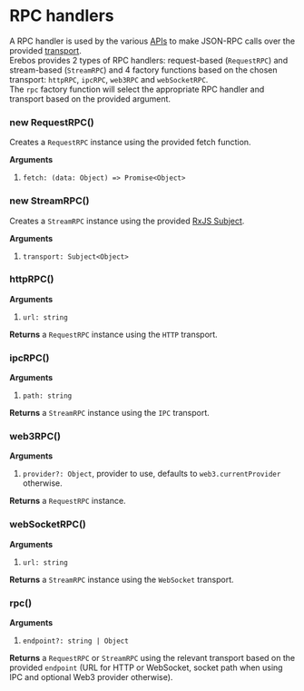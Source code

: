 # RPC handlers

A RPC handler is used by the various [APIs](api.md) to make JSON-RPC calls over the provided [transport](transport.md).\
Erebos provides 2 types of RPC handlers: request-based (`RequestRPC`) and stream-based (`StreamRPC`) and 4 factory functions based on the chosen transport: `httpRPC`, `ipcRPC`, `web3RPC` and `webSocketRPC`.\
The `rpc` factory function will select the appropriate RPC handler and transport based on the provided argument.

### new RequestRPC()

Creates a `RequestRPC` instance using the provided fetch function.

**Arguments**

1.  `fetch: (data: Object) => Promise<Object>`

### new StreamRPC()

Creates a `StreamRPC` instance using the provided [RxJS Subject](http://reactivex.io/rxjs/class/es6/Subject.js~Subject.html).

**Arguments**

1.  `transport: Subject<Object>`

### httpRPC()

**Arguments**

1.  `url: string`

**Returns** a `RequestRPC` instance using the `HTTP` transport.

### ipcRPC()

**Arguments**

1.  `path: string`

**Returns** a `StreamRPC` instance using the `IPC` transport.

### web3RPC()

**Arguments**

1.  `provider?: Object`, provider to use, defaults to `web3.currentProvider` otherwise.

**Returns** a `RequestRPC` instance.

### webSocketRPC()

**Arguments**

1.  `url: string`

**Returns** a `StreamRPC` instance using the `WebSocket` transport.

### rpc()

**Arguments**

1.  `endpoint?: string | Object`

**Returns** a `RequestRPC` or `StreamRPC` using the relevant transport based on the provided `endpoint` (URL for HTTP or WebSocket, socket path when using IPC and optional Web3 provider otherwise).
